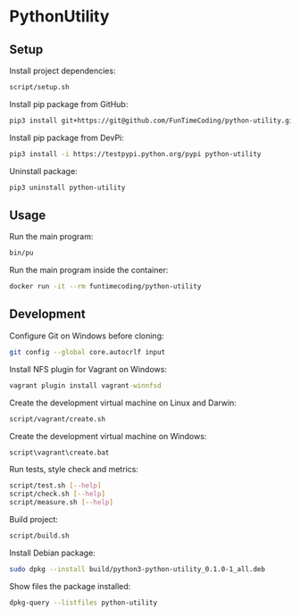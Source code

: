 # PythonUtility

## Setup

Install project dependencies:

```sh
script/setup.sh
```

Install pip package from GitHub:

```sh
pip3 install git+https://git@github.com/FunTimeCoding/python-utility.git#egg=python-utility
```

Install pip package from DevPi:

```sh
pip3 install -i https://testpypi.python.org/pypi python-utility
```

Uninstall package:

```sh
pip3 uninstall python-utility
```


## Usage

Run the main program:

```sh
bin/pu
```

Run the main program inside the container:

```sh
docker run -it --rm funtimecoding/python-utility
```


## Development

Configure Git on Windows before cloning:

```sh
git config --global core.autocrlf input
```

Install NFS plugin for Vagrant on Windows:

```bat
vagrant plugin install vagrant-winnfsd
```

Create the development virtual machine on Linux and Darwin:

```sh
script/vagrant/create.sh
```

Create the development virtual machine on Windows:

```bat
script\vagrant\create.bat
```

Run tests, style check and metrics:

```sh
script/test.sh [--help]
script/check.sh [--help]
script/measure.sh [--help]
```

Build project:

```sh
script/build.sh
```

Install Debian package:

```sh
sudo dpkg --install build/python3-python-utility_0.1.0-1_all.deb
```

Show files the package installed:

```sh
dpkg-query --listfiles python-utility
```
